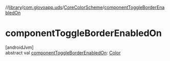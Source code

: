 //[library](../../../index.md)/[com.glovoapp.uds](../index.md)/[CoreColorScheme](index.md)/[componentToggleBorderEnabledOn](component-toggle-border-enabled-on.md)

# componentToggleBorderEnabledOn

[androidJvm]\
abstract val [componentToggleBorderEnabledOn](component-toggle-border-enabled-on.md): [Color](https://developer.android.com/reference/kotlin/androidx/compose/ui/graphics/Color.html)
